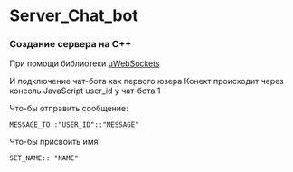 # Server_Chat_bot

### Создание сервера на С++ 
При помощи библиотеки [uWebSockets](https://github.com/uNetworking/uWebSockets)

И подключение чат-бота как первого юзера
Конект происходит через консоль JavaScript
user_id у чат-бота 1

Что-бы отправить сообщение:
```
MESSAGE_TO::"USER_ID"::"MESSAGE"
```
Что-бы присвоить имя
```
SET_NAME:: "NAME"
```
